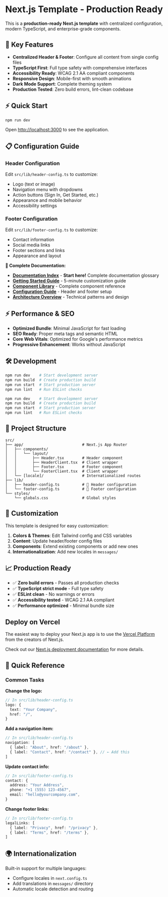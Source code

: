 # Next.js Template - Production Ready

This is a **production-ready Next.js template** with centralized configuration, modern TypeScript, and enterprise-grade components.

## 🚀 Key Features

- **Centralized Header & Footer**: Configure all content from single config files
- **TypeScript First**: Full type safety with comprehensive interfaces
- **Accessibility Ready**: WCAG 2.1 AA compliant components
- **Responsive Design**: Mobile-first with smooth animations
- **Dark Mode Support**: Complete theming system
- **Production Tested**: Zero build errors, lint-clean codebase

## ⚡ Quick Start

```bash
npm run dev
```

Open [http://localhost:3000](http://localhost:3000) to see the application.

## 📋 Configuration Guide

### Header Configuration
Edit `src/lib/header-config.ts` to customize:
- Logo (text or image)
- Navigation menu with dropdowns
- Action buttons (Sign In, Get Started, etc.)
- Appearance and mobile behavior
- Accessibility settings

### Footer Configuration  
Edit `src/lib/footer-config.ts` to customize:
- Contact information
- Social media links
- Footer sections and links
- Appearance and layout

**📖 Complete Documentation:**
- **[Documentation Index](./docs/README.md)** - **Start here!** Complete documentation glossary
- **[Getting Started Guide](./docs/guides/getting-started.md)** - 5-minute customization guide
- **[Component Library](./docs/components/overview.md)** - Complete component reference
- **[Configuration Guide](./docs/configuration/header.md)** - Header and footer setup
- **[Architecture Overview](./docs/architecture/overview.md)** - Technical patterns and design

## ⚡ Performance & SEO

- **Optimized Bundle**: Minimal JavaScript for fast loading
- **SEO Ready**: Proper meta tags and semantic HTML
- **Core Web Vitals**: Optimized for Google's performance metrics
- **Progressive Enhancement**: Works without JavaScript

## 🛠 Development

```bash
npm run dev    # Start development server
npm run build  # Create production build  
npm run start  # Start production server
npm run lint   # Run ESLint checks
```

```bash
npm run dev    # Start development server
npm run build  # Create production build  
npm run start  # Start production server
npm run lint   # Run ESLint checks
```

## 📁 Project Structure

```
src/
├── app/                          # Next.js App Router
│   ├── components/
│   │   └── layout/
│   │       ├── Header.tsx        # Header component
│   │       ├── HeaderClient.tsx  # Client wrapper
│   │       ├── Footer.tsx        # Footer component  
│   │       └── FooterClient.tsx  # Client wrapper
│   └── [locale]/                 # Internationalized routes
├── lib/
│   ├── header-config.ts          # 🎯 Header configuration
│   └── footer-config.ts          # 🎯 Footer configuration
└── styles/
    └── globals.css               # Global styles
```

## 🎨 Customization

This template is designed for easy customization:

1. **Colors & Themes**: Edit Tailwind config and CSS variables
2. **Content**: Update header/footer config files
3. **Components**: Extend existing components or add new ones
4. **Internationalization**: Add new locales in `messages/`

## 📈 Production Ready

- ✅ **Zero build errors** - Passes all production checks
- ✅ **TypeScript strict mode** - Full type safety
- ✅ **ESLint clean** - No warnings or errors
- ✅ **Accessibility tested** - WCAG 2.1 AA compliant
- ✅ **Performance optimized** - Minimal bundle size

## Deploy on Vercel

The easiest way to deploy your Next.js app is to use the [Vercel Platform](https://vercel.com/new?utm_medium=default-template&filter=next.js&utm_source=create-next-app&utm_campaign=create-next-app-readme) from the creators of Next.js.

Check out our [Next.js deployment documentation](https://nextjs.org/docs/app/building-your-application/deploying) for more details.

## 🎯 Quick Reference

### Common Tasks

**Change the logo:**
```typescript
// In src/lib/header-config.ts
logo: {
  text: "Your Company",
  href: "/",
}
```

**Add a navigation item:**
```typescript
// In src/lib/header-config.ts  
navigation: [
  { label: "About", href: "/about" },
  { label: "Contact", href: "/contact" }, // ← Add this
]
```

**Update contact info:**
```typescript
// In src/lib/footer-config.ts
contact: {
  address: "Your Address",
  phone: "+1 (555) 123-4567",
  email: "hello@yourcompany.com",
}
```

**Change footer links:**
```typescript
// In src/lib/footer-config.ts
legalLinks: [
  { label: "Privacy", href: "/privacy" },
  { label: "Terms", href: "/terms" },
]
```

## 🌍 Internationalization

Built-in support for multiple languages:
- Configure locales in `next.config.ts`
- Add translations in `messages/` directory
- Automatic locale detection and routing
